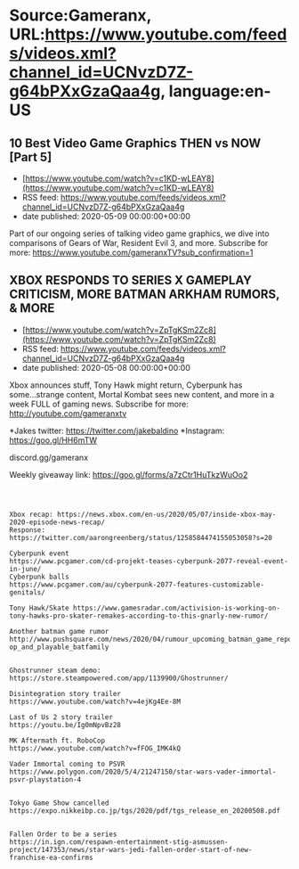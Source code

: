 # Source:Gameranx, URL:https://www.youtube.com/feeds/videos.xml?channel_id=UCNvzD7Z-g64bPXxGzaQaa4g, language:en-US

## 10 Best Video Game Graphics THEN vs NOW [Part 5]
 - [https://www.youtube.com/watch?v=c1KD-wLEAY8](https://www.youtube.com/watch?v=c1KD-wLEAY8)
 - RSS feed: https://www.youtube.com/feeds/videos.xml?channel_id=UCNvzD7Z-g64bPXxGzaQaa4g
 - date published: 2020-05-09 00:00:00+00:00

Part of our ongoing series of talking video game graphics, we dive into comparisons of Gears of War, Resident Evil 3, and more.
Subscribe for more: https://www.youtube.com/gameranxTV?sub_confirmation=1

## XBOX RESPONDS TO SERIES X GAMEPLAY CRITICISM, MORE BATMAN ARKHAM RUMORS, & MORE
 - [https://www.youtube.com/watch?v=ZpTgKSm2Zc8](https://www.youtube.com/watch?v=ZpTgKSm2Zc8)
 - RSS feed: https://www.youtube.com/feeds/videos.xml?channel_id=UCNvzD7Z-g64bPXxGzaQaa4g
 - date published: 2020-05-08 00:00:00+00:00

Xbox announces stuff, Tony Hawk might return, Cyberpunk has some...strange content, Mortal Kombat sees new content, and more in a week FULL of gaming news.
Subscribe for more: http://youtube.com/gameranxtv 

*Jakes twitter: https://twitter.com/jakebaldino 
*Instagram: https://goo.gl/HH6mTW 

 discord.gg/gameranx 

 Weekly giveaway link: https://goo.gl/forms/a7zCtr1HuTkzWuOo2 



 ~~~~STORIES~~~~



Xbox recap: https://news.xbox.com/en-us/2020/05/07/inside-xbox-may-2020-episode-news-recap/
Response: https://twitter.com/aarongreenberg/status/1258584474155053058?s=20

Cyberpunk event
https://www.pcgamer.com/cd-projekt-teases-cyberpunk-2077-reveal-event-in-june/
Cyberpunk balls
https://www.pcgamer.com/au/cyberpunk-2077-features-customizable-genitals/

Tony Hawk/Skate https://www.gamesradar.com/activision-is-working-on-tony-hawks-pro-skater-remakes-according-to-this-gnarly-new-rumor/

Another batman game rumor
http://www.pushsquare.com/news/2020/04/rumour_upcoming_batman_game_reportedly_a_fresh_start_with_co-op_and_playable_batfamily


Ghostrunner steam demo:
https://store.steampowered.com/app/1139900/Ghostrunner/

Disintegration story trailer
https://www.youtube.com/watch?v=4ejKg4Ee-8M

Last of Us 2 story trailer
https://youtu.be/Ig0mNpvBz28

MK Aftermath ft. RoboCop
https://www.youtube.com/watch?v=fFOG_IMK4kQ

Vader Immortal coming to PSVR
https://www.polygon.com/2020/5/4/21247150/star-wars-vader-immortal-psvr-playstation-4


Tokyo Game Show cancelled
https://expo.nikkeibp.co.jp/tgs/2020/pdf/tgs_release_en_20200508.pdf


Fallen Order to be a series
https://in.ign.com/respawn-entertainment-stig-asmussen-project/147353/news/star-wars-jedi-fallen-order-start-of-new-franchise-ea-confirms

